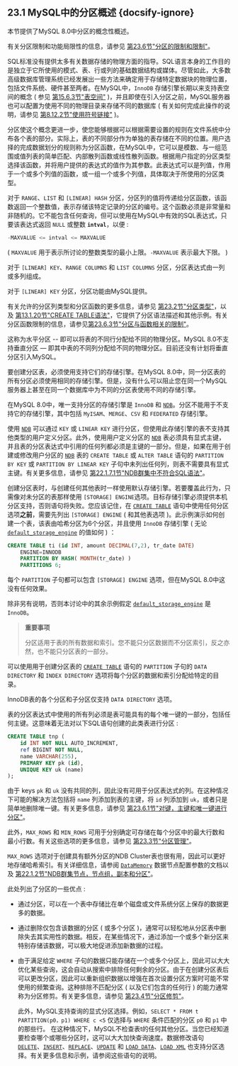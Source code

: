 ## 23.1 MySQL中的分区概述 {docsify-ignore}

本节提供了MySQL 8.0中分区的概念性概述。

有关分区限制和功能局限性的信息，请参见 [第23.6节"分区的限制和限制"](https://dev.mysql.com/doc/refman/8.0/en/partitioning-limitations.html)。

SQL标准没有提供太多有关数据存储的物理方面的指导。SQL语言本身的工作目的是独立于它所使用的模式、表、行或列的基础数据结构或媒体。尽管如此，大多数高级数据库管理系统已经发展出一些方法来确定用于存储特定数据块的物理位置，包括文件系统、硬件甚至两者。在MySQL中，`InnoDB` 存储引擎长期以来支持表空间的概念 ( 参见 [第15.6.3节"表空间"](https://dev.mysql.com/doc/refman/8.0/en/innodb-tablespace.html) )，并且即使在引入分区之前，MySQL服务器也可以配置为使用不同的物理目录来存储不同的数据库 ( 有关如何完成此操作的说明，请参见 [第8.12.2节"使用符号链接"](https://dev.mysql.com/doc/refman/8.0/en/symbolic-links.html) )。

分区使这个概念更进一步，使您能够根据可以根据需要设置的规则在文件系统中分布各个表的部分。实际上，表的不同部分作为单独的表存储在不同的位置。用户选择的完成数据划分的规则称为分区函数，在MySQL中，它可以是模数、与一组范围或值列表的简单匹配、内部散列函数或线性散列函数。根据用户指定的分区类型选择该函数，并将用户提供的表达式的值作为其参数。此表达式可以是列值，作用于一个或多个列值的函数，或一组一个或多个列值，具体取决于所使用的分区类型。

对于 `RANGE`、`LIST` 和 `[LINEAR] HASH` 分区，分区列的值将传递给分区函数，该函数返回一个整数值，表示存储该特定记录的分区的编号。这个函数必须是非常量和非随机的。它不能包含任何查询，但可以使用在MySQL中有效的SQL表达式，只要该表达式返回 `NULL` 或整数 **`intval`**，以便 :

```java
-MAXVALUE <= intval <= MAXVALUE
```

( `MAXVALUE` 用于表示所讨论的整数类型的最小上限。`-MAXVALUE` 表示最大下限。 )

对于 `[LINEAR] KEY`、`RANGE COLUMNS` 和 `LIST COLUMNS` 分区，分区表达式由一列或多列组成。

对于 `[LINEAR] KEY` 分区，分区功能由MySQL提供。

有关允许的分区列类型和分区函数的更多信息，请参见 [第23.2节"分区类型"](https://dev.mysql.com/doc/refman/8.0/en/partitioning-types.html)，以及 [第13.1.20节"CREATE TABLE语法"](https://dev.mysql.com/doc/refman/8.0/en/create-table.html)，它提供了分区语法描述和其他示例。有关分区函数限制的信息，请参见[第23.6.3节"分区与函数相关的限制"](https://dev.mysql.com/doc/refman/8.0/en/partitioning-limitations-functions.html)。

这称为水平分区 -- 即可以将表的不同行分配给不同的物理分区。MySQL 8.0不支持垂直分区 — 即其中表的不同列分配给不同的物理分区。目前还没有计划将垂直分区引入MySQL。

要创建分区表，必须使用支持它们的存储引擎。在MySQL 8.0中，同一分区表的所有分区必须使用相同的存储引擎。但是，没有什么可以阻止您在同一个MySQL服务器上甚至在同一个数据库中为不同的分区表使用不同的存储引擎。

在MySQL 8.0中，唯一支持分区的存储引擎是 `InnoDB` 和 [`NDB`](https://dev.mysql.com/doc/refman/8.0/en/mysql-cluster.html)。分区不能用于不支持它的存储引擎，其中包括 `MyISAM`、`MERGE`、`CSV` 和 `FEDERATED` 存储引擎。

使用 [`NDB`](https://dev.mysql.com/doc/refman/8.0/en/mysql-cluster.html) 可以通过 `KEY` 或 `LINEAR KEY` 进行分区，但使用此存储引擎的表不支持其他类型的用户定义分区。此外，使用用户定义分区的 [`NDB`](https://dev.mysql.com/doc/refman/8.0/en/mysql-cluster.html) 表必须具有显式主键，并且表的分区表达式中引用的任何列都必须是主键的一部分。但是，如果在用于创建或修改用户分区的 [`NDB`](https://dev.mysql.com/doc/refman/8.0/en/mysql-cluster.html) 表的 `CREATE TABLE` 或 `ALTER TABLE` 语句的 `PARTITION BY KEY` 或 `PARTITION BY LINEAR KEY` 子句中未列出任何列，则表不需要具有显式主键。有关更多信息，请参见 [第22.1.7.1节"NDB群集中不符合SQL语法"](https://dev.mysql.com/doc/refman/8.0/en/mysql-cluster-limitations-syntax.html)。

创建分区表时，与创建任何其他表时一样使用默认存储引擎。若要覆盖此行为，只需像对未分区的表那样使用 `[STORAGE] ENGINE`选项。目标存储引擎必须提供本机分区支持，否则语句将失败。您应该记住，在 [`CREATE TABLE`](https://dev.mysql.com/doc/refman/8.0/en/create-table.html) 语句中使用任何分区选项**之前**，需要先列出 `[STORAGE] ENGINE` ( 和其他表选项 )。此示例演示如何创建一个表，该表由哈希分区为6个分区，并且使用 `InnoDB` 存储引擎 ( 无论 [`default_storage_engine`](https://dev.mysql.com/doc/refman/8.0/en/server-system-variables.html#sysvar_default_storage_engine) 的值如何 ) ：

```sql
CREATE TABLE ti (id INT, amount DECIMAL(7,2), tr_date DATE)
    ENGINE=INNODB
    PARTITION BY HASH( MONTH(tr_date) )
    PARTITIONS 6;
```

每个 `PARTITION` 子句都可以包含 `[STORAGE] ENGINE` 选项，但在MySQL 8.0中这没有任何效果。

除非另有说明，否则本讨论中的其余示例假定 [`default_storage_engine`](https://dev.mysql.com/doc/refman/8.0/en/server-system-variables.html#sysvar_default_storage_engine) 是 `InnoDB`。

> **重要事项**
>
> 分区适用于表的所有数据和索引。您不能只分区数据而不分区索引，反之亦然，也不能只分区表的一部分。

可以使用用于创建分区表的 [`CREATE TABLE`](https://dev.mysql.com/doc/refman/8.0/en/create-table.html) 语句的 `PARTITION` 子句的 `DATA DIRECTORY` 和 `INDEX DIRECTORY` 选项将每个分区的数据和索引分配给特定的目录。

InnoDB表的各个分区和子分区仅支持 `DATA DIRECTORY` 选项。

表的分区表达式中使用的所有列必须是表可能具有的每个唯一键的一部分，包括任何主键。这意味着无法对以下SQL语句创建的此类表进行分区 :

```sql
CREATE TABLE tnp (
    id INT NOT NULL AUTO_INCREMENT,
    ref BIGINT NOT NULL,
    name VARCHAR(255),
    PRIMARY KEY pk (id),
    UNIQUE KEY uk (name)
);
```

由于 keys `pk` 和 `uk` 没有共同的列，因此没有可用于分区表达式的列。在这种情况下可能的解决方法包括将 `name` 列添加到表的主键，将 `id` 列添加到 `uk`，或者只是简单地删除唯一键。有关更多信息，请参见 [第23.6.1节"对键，主键和唯一键进行分区"](https://dev.mysql.com/doc/refman/8.0/en/partitioning-limitations-partitioning-keys-unique-keys.html)。

此外，`MAX_ROWS` 和 `MIN_ROWS` 可用于分别确定可存储在每个分区中的最大行数和最小行数。有关这些选项的更多信息，请参见 [第23.3节"分区管理"](https://dev.mysql.com/doc/refman/8.0/en/partitioning-management.html)。

`MAX_ROWS` 选项对于创建具有额外分区的NDB Cluster表也很有用，因此可以更好地存储哈希索引。有关详细信息，请参阅 [`DataMemory`](https://dev.mysql.com/doc/refman/8.0/en/mysql-cluster-ndbd-definition.html#ndbparam-ndbd-datamemory) 数据节点配置参数的文档以及 [第22.1.2节"NDB群集节点，节点组，副本和分区"](https://dev.mysql.com/doc/refman/8.0/en/mysql-cluster-nodes-groups.html)。

此处列出了分区的一些优点 :

- 通过分区，可以在一个表中存储比在单个磁盘或文件系统分区上保存的数据更多的数据。

- 通过删除仅包含该数据的分区 ( 或多个分区 )，通常可以轻松地从分区表中删除失去其实用性的数据。相反，在某些情况下，通过添加一个或多个新分区来特别存储该数据，可以极大地促进添加新数据的过程。

- 由于满足给定 `WHERE` 子句的数据只能存储在一个或多个分区上，因此可以大大优化某些查询，这会自动从搜索中排除任何剩余的分区。由于在创建分区表后可以更改分区，因此可以重新组织数据以增强在首次设置分区方案时可能不常使用的频繁查询。这种排除不匹配分区 ( 以及它们包含的任何行 ) 的能力通常称为分区修剪。有关更多信息，请参见 [第23.4节"分区修剪"](https://dev.mysql.com/doc/refman/8.0/en/partitioning-pruning.html)。

  此外，MySQL支持查询的显式分区选择。例如，`SELECT * FROM t PARTITION(p0，p1) WHERE c <5` 仅选择与 `WHERE` 条件匹配的分区 `p0` 和 `p1` 中的那些行。 在这种情况下，MySQL不检查表t的任何其他分区。当您已经知道要检查哪个或哪些分区时，这可以大大加快查询速度。数据修改语句 [`DELETE`](https://dev.mysql.com/doc/refman/8.0/en/delete.html)、[`INSERT`](https://dev.mysql.com/doc/refman/8.0/en/insert.html)、[`REPLACE`](https://dev.mysql.com/doc/refman/8.0/en/replace.html)、[`UPDATE`](https://dev.mysql.com/doc/refman/8.0/en/update.html) 和 [`LOAD DATA`](https://dev.mysql.com/doc/refman/8.0/en/load-data.html)、[`LOAD XML`](https://dev.mysql.com/doc/refman/8.0/en/load-xml.html) 也支持分区选择。有关更多信息和示例，请参阅这些语句的说明。